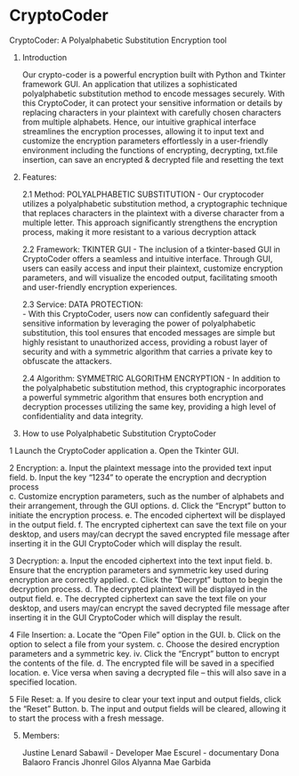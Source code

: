# CryptoCoder


CryptoCoder: A Polyalphabetic Substitution Encryption tool 
 
 
1.	Introduction 
 
      Our crypto-coder is a powerful encryption built with Python and Tkinter framework GUI. 
      An application that utilizes a sophisticated polyalphabetic substitution method to encode messages securely.
      With this CryptoCoder, it can protect your sensitive information or details by replacing characters in your plaintext with carefully 
      chosen characters from multiple alphabets. Hence, our intuitive graphical interface streamlines the encryption processes, 
      allowing it to input text and customize the encryption parameters effortlessly in a user-friendly environment including the 
      functions of encrypting, decrypting, txt.file insertion, can save an encrypted & decrypted file and resetting the text 
      
2.	Features: 
 
      2.1	Method: POLYALPHABETIC SUBSTITUTION 
          - Our cryptocoder utilizes a polyalphabetic substitution method, a cryptographic technique that replaces characters in the plaintext
            with a diverse character from a multiple letter. This approach significantly strengthens the encryption process, making it 
            more resistant to a various decryption attack 

      2.2	Framework: TKINTER GUI 
          - The inclusion of a tkinter-based GUI in CryptoCoder offers a 
            seamless and intuitive interface. Through GUI, users can easily access and input their plaintext, customize encryption 
            parameters, and will visualize the encoded output, facilitating smooth and user-friendly encryption experiences.  

      2.3	Service: DATA PROTECTION:  
           -  With this CryptoCoder, users now can confidently safeguard their sensitive information by leveraging the power 
              of polyalphabetic substitution, this tool ensures that encoded messages are simple but highly resistant to unauthorized access, providing a robust layer of security and with a symmetric algorithm that carries a private key to obfuscate the attackers. 

      2.4	Algorithm: SYMMETRIC ALGORITHM ENCRYPTION 
          - In addition to the polyalphabetic substitution method, this cryptographic incorporates a powerful symmetric algorithm 
            that ensures both encryption and decryption processes utilizing the same key, providing a high level of confidentiality and 
            data integrity.  

3.	How to use Polyalphabetic Substitution CryptoCoder  
 
1	Launch the CryptoCoder application 
          a.	Open the Tkinter GUI. 
          
2	Encryption: 
          a.	Input the plaintext message into the provided text input field. 
          b.	Input the key “1234” to operate the encryption and decryption process  
          c.	Customize encryption parameters, such as the number of alphabets and their arrangement, through the GUI options. 
          d.	Click the “Encrypt” button to initiate the encryption process. 
          e.	The encoded ciphertext will be displayed in the output field. 
          f.	The encrypted ciphertext can save the text file on your desktop, and users may/can decrypt the saved encrypted file message after inserting it in the GUI CryptoCoder which will display the result. 


3	Decryption: 
          a.	Input the encoded ciphertext into the text input field. 
          b.	Ensure that the encryption parameters and symmetric key used during encryption are correctly applied. 
          c.	Click the “Decrypt” button to begin the decryption process. 
          d.	The decrypted plaintext will be displayed in the output field. 
          e.	The decrypted ciphertext can save the text file on your desktop, and users may/can encrypt the saved decrypted file message after inserting it in the GUI CryptoCoder which will display the result. 

4	File Insertion: 
          a.	Locate the “Open File” option in the GUI. 
          b.	Click on the option to select a file from your system. 
          c.	Choose the desired encryption parameters and a symmetric key. iv. Click the “Encrypt” button to encrypt the contents of the file. 
          d.	The encrypted file will be saved in a specified location. 
          e.	Vice versa when saving a decrypted file – this will also save in a specified location.  

5	File Reset: 
          a.	If you desire to clear your text input and output fields, click the “Reset” Button. 
          b.	The input and output fields will be cleared, allowing it to start the process with a fresh message. 

5. Members: 
  	 
 	Justine Lenard Sabawil - Developer 
 	Mae Escurel            - documentary 
 	Dona Balaoro 
 	Francis Jhonrel Gilos 
 	Alyanna Mae Garbida 
